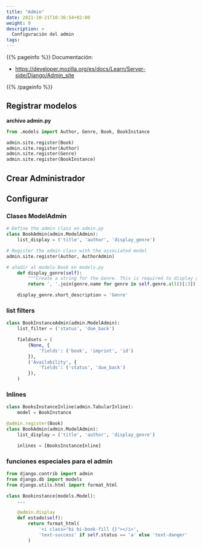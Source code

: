 ```yaml
---
title: "Admin"
date: 2021-10-21T10:36:54+02:00
weight: 9
description: >
  Configuración del admin
tags: 
---
```


{{% pageinfo %}}
Documentación: 
* https://developer.mozilla.org/es/docs/Learn/Server-side/Django/Admin_site

{{% /pageinfo %}}


## Registrar modelos

**archivo admin.py**

```python
from .models import Author, Genre, Book, BookInstance

admin.site.register(Book)
admin.site.register(Author)
admin.site.register(Genre)
admin.site.register(BookInstance)
```

## Crear Administrador

## Configurar

### Clases ModelAdmin

```python
# Define the admin class en admin.py
class BookAdmin(admin.ModelAdmin):
    list_display = ('title', 'author', 'display_genre')

# Register the admin class with the associated model
admin.site.register(Author, AuthorAdmin)
```

```python
# añadir al modelo Book en models.py
    def display_genre(self):
        """Create a string for the Genre. This is required to display genre in Admin."""
        return ', '.join(genre.name for genre in self.genre.all()[:3])

    display_genre.short_description = 'Genre'
```

### list filters

```python
class BookInstanceAdmin(admin.ModelAdmin):
    list_filter = ('status', 'due_back')

    fieldsets = (
        (None, {
            'fields': ('book', 'imprint', 'id')
        }),
        ('Availability', {
            'fields': ('status', 'due_back')
        }),
    )
```
### Inlines

```python
class BooksInstanceInline(admin.TabularInline):
    model = BookInstance

@admin.register(Book)
class BookAdmin(admin.ModelAdmin):
    list_display = ('title', 'author', 'display_genre')

    inlines = [BooksInstanceInline]
```


### funciones especiales para el admin

```python
from django.contrib import admin
from django.db import models
from django.utils.html import format_html

class Bookinstance(models.Model):
    ...

    @admin.display
    def estado(self):
        return format_html(
            '<i class="bi bi-book-fill {}"></i>', 
            'text-success' if self.status == 'a' else 'text-danger'
        )
```